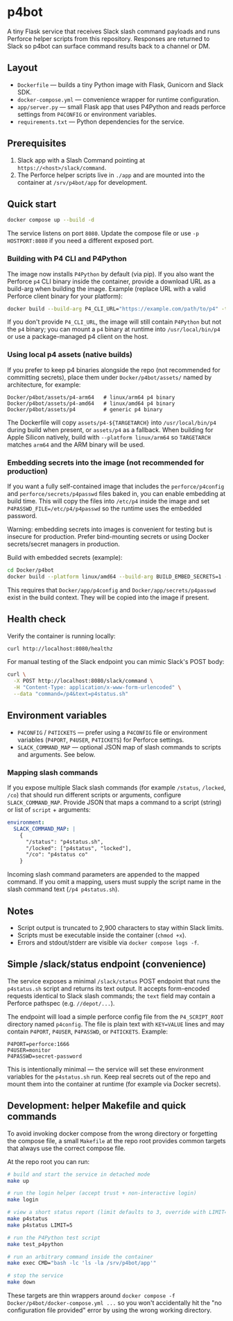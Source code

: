 # p4bot

A tiny Flask service that receives Slack slash command payloads and runs
Perforce helper scripts from this repository. Responses are returned to Slack so
p4bot can surface command results back to a channel or DM.

## Layout

- `Dockerfile` — builds a tiny Python image with Flask, Gunicorn and Slack SDK.
- `docker-compose.yml` — convenience wrapper for runtime configuration.
- `app/server.py` — small Flask app that uses P4Python and reads perforce settings from `P4CONFIG` or environment variables.
- `requirements.txt` — Python dependencies for the service.

## Prerequisites

1. Slack app with a Slash Command pointing at
   `https://<host>/slack/command`.
2. The Perforce helper scripts live in `./app` and are mounted into the container
   at `/srv/p4bot/app` for development.

## Quick start

```bash
docker compose up --build -d
```

The service listens on port `8080`. Update the compose file or use
`-p HOSTPORT:8080` if you need a different exposed port.

### Building with P4 CLI and P4Python

The image now installs `P4Python` by default (via pip). If you also want
the Perforce `p4` CLI binary inside the container, provide a download URL as
a build-arg when building the image. Example (replace URL with a valid
Perforce client binary for your platform):

```bash
docker build --build-arg P4_CLI_URL="https://example.com/path/to/p4" -t local/p4bot:latest .
```

If you don't provide `P4_CLI_URL`, the image will still contain `P4Python`
but not the `p4` binary; you can mount a `p4` binary at runtime into
`/usr/local/bin/p4` or use a package-managed p4 client on the host.

### Using local p4 assets (native builds)

If you prefer to keep p4 binaries alongside the repo (not recommended for
committing secrets), place them under `Docker/p4bot/assets/` named by
architecture, for example:

```
Docker/p4bot/assets/p4-arm64   # linux/arm64 p4 binary
Docker/p4bot/assets/p4-amd64   # linux/amd64 p4 binary
Docker/p4bot/assets/p4         # generic p4 binary
```

The Dockerfile will copy `assets/p4-${TARGETARCH}` into `/usr/local/bin/p4`
during build when present, or `assets/p4` as a fallback. When building for
Apple Silicon natively, build with `--platform linux/arm64` so `TARGETARCH`
matches `arm64` and the ARM binary will be used.

### Embedding secrets into the image (not recommended for production)

If you want a fully self-contained image that includes the `perforce/p4config`
and `perforce/secrets/p4passwd` files baked in, you can enable embedding at
build time. This will copy the files into `/etc/p4` inside the image and set
`P4PASSWD_FILE=/etc/p4/p4passwd` so the runtime uses the embedded password.

Warning: embedding secrets into images is convenient for testing but is
insecure for production. Prefer bind-mounting secrets or using Docker
secrets/secret managers in production.

Build with embedded secrets (example):

```bash
cd Docker/p4bot
docker build --platform linux/amd64 --build-arg BUILD_EMBED_SECRETS=1 -t local/p4bot:with-secrets .
```

This requires that `Docker/app/p4config` and `Docker/app/secrets/p4passwd` exist
in the build context. They will be copied into the image if present.

## Health check

Verify the container is running locally:

```bash
curl http://localhost:8080/healthz
```

For manual testing of the Slack endpoint you can mimic Slack's POST body:

```bash
curl \
  -X POST http://localhost:8080/slack/command \
  -H "Content-Type: application/x-www-form-urlencoded" \
  --data "command=/p4&text=p4status.sh"
```

## Environment variables

- `P4CONFIG` / `P4TICKETS` — prefer using a `P4CONFIG` file or environment variables (`P4PORT`, `P4USER`, `P4TICKETS`) for Perforce settings.
- `SLACK_COMMAND_MAP` — optional JSON map of slash commands to scripts and
  arguments. See below.

### Mapping slash commands

If you expose multiple Slack slash commands (for example `/status`, `/locked`,
`/co`) that should run different scripts or arguments, configure
`SLACK_COMMAND_MAP`. Provide JSON that maps a command to a script (string) or
list of `script` + arguments:

```yaml
environment:
  SLACK_COMMAND_MAP: |
    {
      "/status": "p4status.sh",
      "/locked": ["p4status", "locked"],
      "/co": "p4status co"
    }
```

Incoming slash command parameters are appended to the mapped command. If you
omit a mapping, users must supply the script name in the slash command text
(`/p4 p4status.sh`).

## Notes

- Script output is truncated to 2,900 characters to stay within Slack limits.
- Scripts must be executable inside the container (`chmod +x`).
- Errors and stdout/stderr are visible via `docker compose logs -f`.

## Simple /slack/status endpoint (convenience)

The service exposes a minimal `/slack/status` POST endpoint that runs the
`p4status.sh` script and returns its text output. It accepts form-encoded
requests identical to Slack slash commands; the `text` field may contain a
Perforce pathspec (e.g. `//depot/...`).

The endpoint will load a simple perforce config file from the `P4_SCRIPT_ROOT`
directory named `p4config`. The file is plain text with `KEY=VALUE` lines and
may contain `P4PORT`, `P4USER`, `P4PASSWD`, or `P4TICKETS`. Example:

```
P4PORT=perforce:1666
P4USER=monitor
P4PASSWD=secret-password
```

This is intentionally minimal — the service will set these environment
variables for the `p4status.sh` run. Keep real secrets out of the repo and
mount them into the container at runtime (for example via Docker secrets).

## Development: helper Makefile and quick commands

To avoid invoking docker compose from the wrong directory or forgetting the
compose file, a small `Makefile` at the repo root provides common targets
that always use the correct compose file.

At the repo root you can run:

```bash
# build and start the service in detached mode
make up

# run the login helper (accept trust + non-interactive login)
make login

# view a short status report (limit defaults to 3, override with LIMIT=5)
make p4status
make p4status LIMIT=5

# run the P4Python test script
make test_p4python

# run an arbitrary command inside the container
make exec CMD="bash -lc 'ls -la /srv/p4bot/app'"

# stop the service
make down
```

These targets are thin wrappers around `docker compose -f Docker/p4bot/docker-compose.yml ...`
so you won't accidentally hit the "no configuration file provided" error by using the wrong
working directory.
